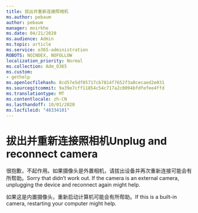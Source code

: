 ```yaml
---
title: 拔出并重新连接照相机
ms.author: pebaum
author: pebaum
manager: mnirkhe
ms.date: 04/21/2020
ms.audience: Admin
ms.topic: article
ms.service: o365-administration
ROBOTS: NOINDEX, NOFOLLOW
localization_priority: Normal
ms.collection: Adm_O365
ms.custom:
- gethelp
ms.openlocfilehash: 8cd57e5df85717cb7814f7652f3a8cecaed2e031
ms.sourcegitcommit: 9a39e7cff11854c54c717a2c0094bfdfefee4ffd
ms.translationtype: MT
ms.contentlocale: zh-CN
ms.lasthandoff: 10/01/2020
ms.locfileid: "48334101"
---
```

# <a name="unplug-and-reconnect-camera"></a><span data-ttu-id="4db61-102">拔出并重新连接照相机</span><span class="sxs-lookup"><span data-stu-id="4db61-102">Unplug and reconnect camera</span></span>

<span data-ttu-id="4db61-103">很抱歉，不起作用。如果摄像头是外置相机，请拔出设备并再次重新连接可能会有所帮助。</span><span class="sxs-lookup"><span data-stu-id="4db61-103">Sorry that didn’t work out. If the camera is an external camera, unplugging the device and reconnect again might help.</span></span>

<span data-ttu-id="4db61-104">如果这是内置摄像头，重新启动计算机可能会有所帮助。</span><span class="sxs-lookup"><span data-stu-id="4db61-104">If this is a built-in camera, restarting your computer might help.</span></span>
